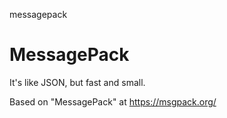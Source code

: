 messagepack
# MessagePack

It's like JSON, but fast and small.

Based on "MessagePack" at https://msgpack.org/

